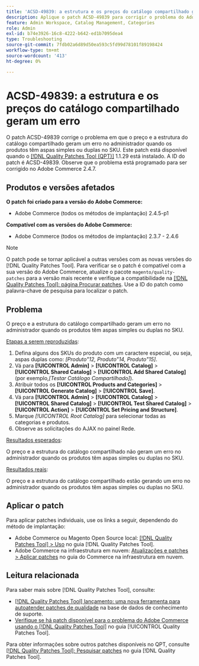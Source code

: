```yaml
---
title: 'ACSD-49839: a estrutura e os preços do catálogo compartilhado geram um erro'
description: Aplique o patch ACSD-49839 para corrigir o problema do Adobe Commerce em que o preço e a estrutura do catálogo compartilhado geram um erro no administrador quando os produtos têm aspas simples ou duplas no SKU.
feature: Admin Workspace, Catalog Management, Categories
role: Admin
exl-id: b74e3926-16c8-4222-b642-ed1b7095dea4
type: Troubleshooting
source-git-commit: 7fdb02a6d89d50ea593c5fd99d78101f89198424
workflow-type: tm+mt
source-wordcount: '413'
ht-degree: 0%

---
```


# ACSD-49839: a estrutura e os preços do catálogo compartilhado geram um erro

O patch ACSD-49839 corrige o problema em que o preço e a estrutura do catálogo compartilhado geram um erro no administrador quando os produtos têm aspas simples ou duplas no SKU. Este patch está disponível quando o [[!DNL Quality Patches Tool (QPT)]](https://experienceleague.adobe.com/pt-br/docs/commerce-operations/tools/quality-patches-tool/quality-patches-tool-to-self-serve-quality-patches) 1.1.29 está instalado. A ID do patch é ACSD-49839. Observe que o problema está programado para ser corrigido no Adobe Commerce 2.4.7.

## Produtos e versões afetados

**O patch foi criado para a versão do Adobe Commerce:**

* Adobe Commerce (todos os métodos de implantação) 2.4.5-p1

**Compatível com as versões do Adobe Commerce:**

* Adobe Commerce (todos os métodos de implantação) 2.3.7 - 2.4.6

>[!NOTE]
>
>O patch pode se tornar aplicável a outras versões com as novas versões do [!DNL Quality Patches Tool]. Para verificar se o patch é compatível com a sua versão do Adobe Commerce, atualize o pacote `magento/quality-patches` para a versão mais recente e verifique a compatibilidade na [[!DNL Quality Patches Tool]: página Procurar patches](https://experienceleague.adobe.com/tools/commerce-quality-patches/index.html?lang=pt-BR). Use a ID do patch como palavra-chave de pesquisa para localizar o patch.

## Problema

O preço e a estrutura do catálogo compartilhado geram um erro no administrador quando os produtos têm aspas simples ou duplas no SKU.

<u>Etapas a serem reproduzidas</u>:

1. Defina alguns dos SKUs do produto com um caractere especial, ou seja, aspas duplas como:
   *[Produto&quot;12, Produto&quot;14, Produto&quot;15]*.
1. Vá para **[!UICONTROL Admin]** > **[!UICONTROL Catalog]** > **[!UICONTROL Shared Catalog]** > **[!UICONTROL Add Shared Catalog]** (por exemplo,*[Testar Catálogo Compartilhado]*).
1. Atribuir todos os **[!UICONTROL Products and Categories]** > **[!UICONTROL Generate Catalog]** > **[!UICONTROL Save]**.
1. Vá para **[!UICONTROL Admin]** > **[!UICONTROL Catalog]** > **[!UICONTROL Shared Catalog]** > **[!UICONTROL Test Shared Catalog]** > **[!UICONTROL Action]** > **[!UICONTROL Set Pricing and Structure]**.
1. Marque *[!UICONTROL Root Catalog]* para selecionar todas as categorias e produtos.
1. Observe as solicitações do AJAX no painel Rede.

<u>Resultados esperados</u>:

O preço e a estrutura do catálogo compartilhado não geram um erro no administrador quando os produtos têm aspas simples ou duplas no SKU.

<u>Resultados reais</u>:

O preço e a estrutura do catálogo compartilhado estão gerando um erro no administrador quando os produtos têm aspas simples ou duplas no SKU.

## Aplicar o patch

Para aplicar patches individuais, use os links a seguir, dependendo do método de implantação:

* Adobe Commerce ou Magento Open Source local: [[!DNL Quality Patches Tool] > Uso](/help/tools/quality-patches-tool/usage.md) no guia [!DNL Quality Patches Tool].
* Adobe Commerce na infraestrutura em nuvem: [Atualizações e patches > Aplicar patches](https://experienceleague.adobe.com/docs/commerce-cloud-service/user-guide/develop/upgrade/apply-patches.html?lang=pt-BR) no guia do Commerce na infraestrutura em nuvem.

## Leitura relacionada

Para saber mais sobre [!DNL Quality Patches Tool], consulte:

* [[!DNL Quality Patches Tool] lançamento: uma nova ferramenta para autoatender patches de qualidade](https://experienceleague.adobe.com/pt-br/docs/commerce-operations/tools/quality-patches-tool/quality-patches-tool-to-self-serve-quality-patches) na base de dados de conhecimento de suporte.
* [Verifique se há patch disponível para o problema do Adobe Commerce usando o  [!DNL Quality Patches Tool]](/help/tools/quality-patches-tool/patches-available-in-qpt/check-patch-for-magento-issue-with-magento-quality-patches.md) no guia [!UICONTROL Quality Patches Tool].


Para obter informações sobre outros patches disponíveis no QPT, consulte [[!DNL Quality Patches Tool]: Pesquisar patches](https://experienceleague.adobe.com/tools/commerce-quality-patches/index.html?lang=pt-BR) no guia [!DNL Quality Patches Tool].
